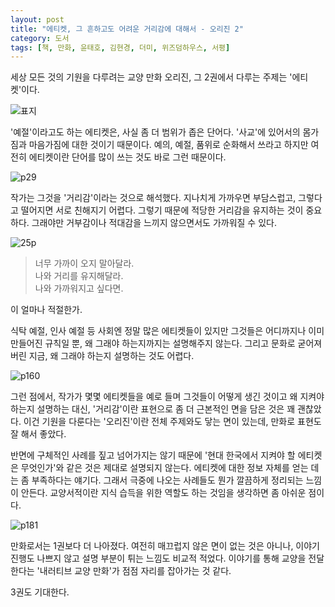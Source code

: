 ```yaml
---
layout: post
title: "에티켓, 그 흔하고도 어려운 거리감에 대해서 - 오리진 2"
category: 도서
tags: [책, 만화, 윤태호, 김현경, 더미, 위즈덤하우스, 서평]
---
```


세상 모든 것의 기원을 다루려는 교양 만화 오리진,
그 2권에서 다루는 주제는 '에티켓'이다.

![표지](https://lh3.googleusercontent.com/-KkXVaeIIePY/WiAdGWL9I3I/AAAAAAAAbQg/xrsVE9nxRlo8Na_GZtQbPHu8PeQLvecUACE0YBhgL/s480/origin-2-comic-book.jpg)

'예절'이라고도 하는 에티켓은, 사실 좀 더 범위가 좁은 단어다.
'사교'에 있어서의 몸가짐과 마음가짐에 대한 것이기 때문이다.
예의, 예절, 품위로 순화해서 쓰라고 하지만
여전히 에티켓이란 단어를 많이 쓰는 것도 바로 그런 때문이다.

![p29](https://lh3.googleusercontent.com/vHa9RP_qLHCDl9_nPWt8cxzW4sw6BzZUPhMNEkF4E0eaqH_FoUL4dGB9FfpnjIWVDgo0t0wocT-QWg=s480)

작가는 그것을 '거리감'이라는 것으로 해석했다.
지나치게 가까우면 부담스럽고,
그렇다고 떨어지면 서로 친해지기 어렵다.
그렇기 때문에 적당한 거리감을 유지하는 것이 중요하다.
그래야만 거부감이나 적대감을 느끼지 않으면서도
가까워질 수 있다.

![25p](https://lh3.googleusercontent.com/C7ZbgkZOcfcSzg_0nTaMdYTqkgJNKz5urPSmibJk6Lzc0AE7AEC7oIagFWVoAqQeagJPu8esvXTWvg=s480)

> 너무 가까이 오지 말아달라.  
> 나와 거리를 유지해달라.  
> 나와 가까워지고 싶다면.

이 얼마나 적절한가.

식탁 예절, 인사 예절 등 사회엔 정말 많은 에티켓들이 있지만
그것들은 어디까지나 이미 만들어진 규칙일 뿐,
왜 그래야 하는지까지는 설명해주지 않는다.
그리고 문화로 굳어져 버린 지금, 왜 그래야 하는지 설명하는 것도 어렵다.

![p160](https://lh3.googleusercontent.com/pMOz_tlk2DkRdGHjbFWQbyNw5ErAqzZNya7ew42Cr5Nl_PJLeP9sci_SLbiR-g0u8Lq4swOgfxZziw=s480)

그런 점에서,
작가가 몇몇 에티켓들을 예로 들며
그것들이 어떻게 생긴 것이고
왜 지켜야 하는지 설명하는 대신,
'거리감'이란 표현으로 좀 더 근본적인 면을 담은 것은 꽤 괜찮았다.
이건 기원을 다룬다는 '오리진'이란 전체 주제와도 닿는 면이 있는데,
만화로 표현도 잘 해서 좋았다.

반면에 구체적인 사례를 짚고 넘어가지는 않기 때문에
'현대 한국에서 지켜야 할 에티켓은 무엇인가'와 같은 것은 제대로 설명되지 않는다.
에티켓에 대한 정보 자체를 얻는 데는 좀 부족하다는 얘기다.
그래서 극중에 나오는 사례들도 뭔가 깔끔하게 정리되는 느낌이 안든다.
교양서적이란 지식 습득을 위한 역할도 하는 것임을 생각하면 좀 아쉬운 점이다.

![p181](https://lh3.googleusercontent.com/PWnysvbzUitwGkwBo949uOfKd326IcpSgn7kgGEQiSZAzJeB3PhqWTay4ftXqYQUROdonv0SUA5VzQ=s480)

만화로서는 1권보다 더 나아졌다.
여전히 매끄럽지 않은 면이 없는 것은 아니나,
이야기 진행도 나쁘지 않고 설명 부분이 튀는 느낌도 비교적 적었다.
이야기를 통해 교양을 전달한다는 '내러티브 교양 만화'가 점점 자리를 잡아가는 것 같다.

3권도 기대한다.
